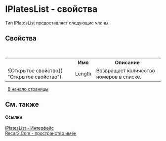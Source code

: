 # IPlatesList - свойства
 

Тип <a href="6668be4e-1a4a-8add-41fc-84c2bba3586a">IPlatesList</a> предоставляет следующие члены.


## Свойства
&nbsp;<table><tr><th></th><th>Имя</th><th>Описание</th></tr><tr><td>![Открытое свойство]( "Открытое свойство")</td><td><a href="50db43f2-3029-081d-54ec-0357ff54bea0">Length</a></td><td>
Возвращает количество номеров в списке.</td></tr></table>&nbsp;
<a href="#iplateslist---свойства">В начало страницы</a>

## См. также


#### Ссылки
<a href="6668be4e-1a4a-8add-41fc-84c2bba3586a">IPlatesList - Интерфейс</a><br /><a href="68726a4f-5108-9c67-8918-cc6a6e73f216">Recar2.Com - пространство имён</a><br />